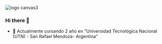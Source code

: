 ![logo canvas3](https://github.com/rojasfernando/rojasfernando/assets/91997517/8c070ced-7d71-4294-ae5e-918f2635f923)


### Hi there 👋
- 🔭 Actualmente cursando 2 año en "Universidad Tecnológica Nacional (UTN) - San Rafael Mendoza- Argentina"


